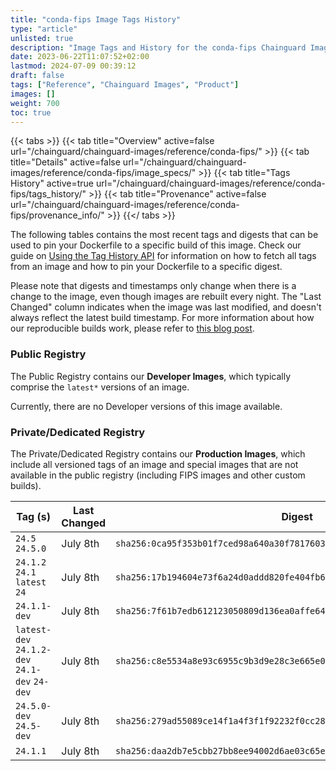 ```yaml
---
title: "conda-fips Image Tags History"
type: "article"
unlisted: true
description: "Image Tags and History for the conda-fips Chainguard Image"
date: 2023-06-22T11:07:52+02:00
lastmod: 2024-07-09 00:39:12
draft: false
tags: ["Reference", "Chainguard Images", "Product"]
images: []
weight: 700
toc: true
---
```


{{< tabs >}}
{{< tab title="Overview" active=false url="/chainguard/chainguard-images/reference/conda-fips/" >}}
{{< tab title="Details" active=false url="/chainguard/chainguard-images/reference/conda-fips/image_specs/" >}}
{{< tab title="Tags History" active=true url="/chainguard/chainguard-images/reference/conda-fips/tags_history/" >}}
{{< tab title="Provenance" active=false url="/chainguard/chainguard-images/reference/conda-fips/provenance_info/" >}}
{{</ tabs >}}

The following tables contains the most recent tags and digests that can be used to pin your Dockerfile to a specific build of this image. Check our guide on [Using the Tag History API](/chainguard/chainguard-images/using-the-tag-history-api/) for information on how to fetch all tags from an image and how to pin your Dockerfile to a specific digest.

Please note that digests and timestamps only change when there is a change to the image, even though images are rebuilt every night. The "Last Changed" column indicates when the image was last modified, and doesn't always reflect the latest build timestamp. For more information about how our reproducible builds work, please refer to [this blog post](https://www.chainguard.dev/unchained/reproducing-chainguards-reproducible-image-builds).

### Public Registry
The Public Registry contains our **Developer Images**, which typically comprise the `latest*` versions of an image.

Currently, there are no Developer versions of this image available.

### Private/Dedicated Registry
The Private/Dedicated Registry contains our **Production Images**, which include all versioned tags of an image and special images that are not available in the public registry (including FIPS images and other custom builds).

| Tag (s)                                        | Last Changed | Digest                                                                    |
|------------------------------------------------|--------------|---------------------------------------------------------------------------|
|  `24.5` `24.5.0`                               | July 8th     | `sha256:0ca95f353b01f7ced98a640a30f7817603bbce56a2e55ae35e24b6559d7f4534` |
|  `24.1.2` `24.1` `latest` `24`                 | July 8th     | `sha256:17b194604e73f6a24d0addd820fe404fb6d1019bc5daeaf200a25174cf631385` |
|  `24.1.1-dev`                                  | July 8th     | `sha256:7f61b7edb612123050809d136ea0affe64dec2e397dd1c70a99e45dbf0d0868d` |
|  `latest-dev` `24.1.2-dev` `24.1-dev` `24-dev` | July 8th     | `sha256:c8e5534a8e93c6955c9b3d9e28c3e665e044c63b867923657da1cff87fb34d32` |
|  `24.5.0-dev` `24.5-dev`                       | July 8th     | `sha256:279ad55089ce14f1a4f3f1f92232f0cc281a5341d122207adae245dc9e0b8b9b` |
|  `24.1.1`                                      | July 8th     | `sha256:daa2db7e5cbb27bb8ee94002d6ae03c65eced970d14a19b97247cd8e0a320fd1` |

